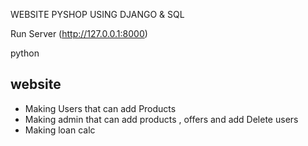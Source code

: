 WEBSITE PYSHOP USING DJANGO & SQL

   

Run Server (http://127.0.0.1:8000)

python 


## website

* Making Users that can add Products 
* Making admin that can add products , offers and add Delete users
* Making loan calc 


